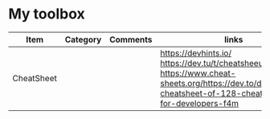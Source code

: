 # My toolbox

|Item | Category| Comments | links|
|-----|---------|----------|------|
|CheatSheet|||https://devhints.io/ https://dev.tu/t/cheatsheeu https://www.cheat-sheets.org/https://dev.to/devmount/a-cheatsheet-of-128-cheatsheets-for-developers-f4m|
